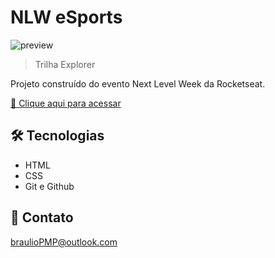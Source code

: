 # NLW eSports

![preview](./.github/preview.png)

> Trilha Explorer

Projeto construído do evento Next Level Week da Rocketseat.

[🔗 Clique aqui para acessar](https://brauliolozano.github.io/nlw-esports/)


## 🛠 Tecnologias

- HTML
- CSS
- Git e Github

## 💛 Contato

braulioPMP@outlook.com